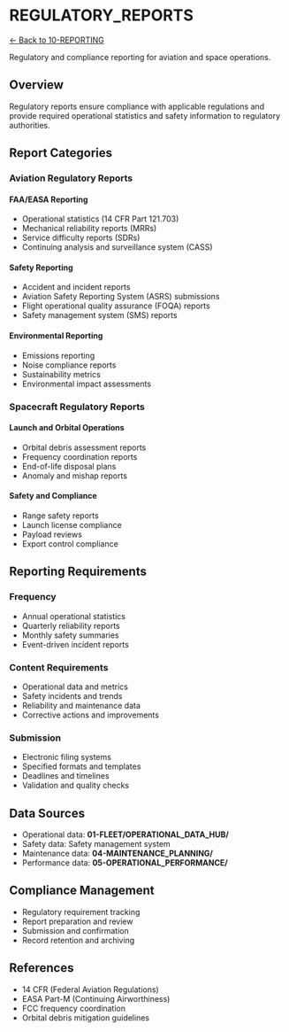 # REGULATORY_REPORTS


[← Back to 10-REPORTING](../00-README.md)

Regulatory and compliance reporting for aviation and space operations.

## Overview

Regulatory reports ensure compliance with applicable regulations and provide required operational statistics and safety information to regulatory authorities.

## Report Categories

### Aviation Regulatory Reports

#### FAA/EASA Reporting
- Operational statistics (14 CFR Part 121.703)
- Mechanical reliability reports (MRRs)
- Service difficulty reports (SDRs)
- Continuing analysis and surveillance system (CASS)

#### Safety Reporting
- Accident and incident reports
- Aviation Safety Reporting System (ASRS) submissions
- Flight operational quality assurance (FOQA) reports
- Safety management system (SMS) reports

#### Environmental Reporting
- Emissions reporting
- Noise compliance reports
- Sustainability metrics
- Environmental impact assessments

### Spacecraft Regulatory Reports

#### Launch and Orbital Operations
- Orbital debris assessment reports
- Frequency coordination reports
- End-of-life disposal plans
- Anomaly and mishap reports

#### Safety and Compliance
- Range safety reports
- Launch license compliance
- Payload reviews
- Export control compliance

## Reporting Requirements

### Frequency
- Annual operational statistics
- Quarterly reliability reports
- Monthly safety summaries
- Event-driven incident reports

### Content Requirements
- Operational data and metrics
- Safety incidents and trends
- Reliability and maintenance data
- Corrective actions and improvements

### Submission
- Electronic filing systems
- Specified formats and templates
- Deadlines and timelines
- Validation and quality checks

## Data Sources

- Operational data: **01-FLEET/OPERATIONAL_DATA_HUB/**
- Safety data: Safety management system
- Maintenance data: **04-MAINTENANCE_PLANNING/**
- Performance data: **05-OPERATIONAL_PERFORMANCE/**

## Compliance Management

- Regulatory requirement tracking
- Report preparation and review
- Submission and confirmation
- Record retention and archiving

## References

- 14 CFR (Federal Aviation Regulations)
- EASA Part-M (Continuing Airworthiness)
- FCC frequency coordination
- Orbital debris mitigation guidelines
